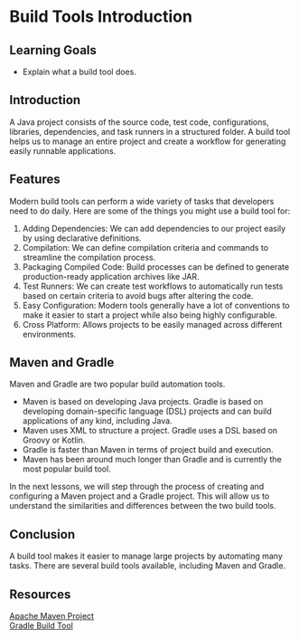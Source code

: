 # Build Tools Introduction

## Learning Goals

- Explain what a build tool does.

## Introduction

A Java project consists of the source code, test code, configurations,
libraries, dependencies, and task runners in a structured folder. A build tool helps
us to manage an entire project and create a workflow for generating easily
runnable applications.

## Features

Modern build tools can perform a wide variety of tasks that
developers need to do daily. Here are some of the things you might use a build
tool for:

1. Adding Dependencies: We can add dependencies to our project easily by using
   declarative definitions.
2. Compilation: We can define compilation criteria and commands to streamline
   the compilation process.
3. Packaging Compiled Code: Build processes can be defined to generate
   production-ready application archives like JAR.
4. Test Runners: We can create test workflows to automatically run tests based
   on certain criteria to avoid bugs after altering the code.
5. Easy Configuration: Modern tools generally have a lot of conventions to make
   it easier to start a project while also being highly configurable.
6. Cross Platform: Allows projects to be easily managed across different
   environments.

## Maven and Gradle

Maven and Gradle are two popular build automation tools. 

- Maven is based on developing Java projects. Gradle is based on developing
domain-specific language (DSL) projects and can build applications of any kind, including Java.
- Maven uses XML to structure a project. Gradle uses a DSL based on Groovy or Kotlin.  
- Gradle is faster than Maven in terms of project build and execution.
- Maven has been around much longer than Gradle and is currently the most popular build tool.

In the next lessons, we will step through the process of creating and
configuring a Maven project and a Gradle project.  This will allow
us to understand the similarities and differences between the two build tools.

## Conclusion

A build tool makes it easier to manage large projects by automating many tasks.
There are several build tools available, including Maven and Gradle.


## Resources

[Apache Maven Project](https://maven.apache.org/)  
[Gradle Build Tool](https://gradle.org/)  
